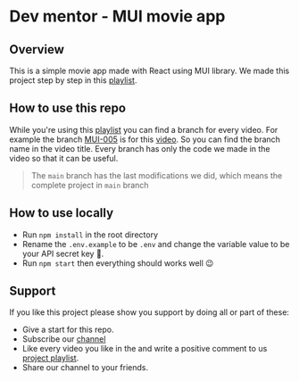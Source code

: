 # Dev mentor - MUI movie app

## Overview

This is a simple movie app made with React using MUI library. We made this project step by step in this [playlist](https://youtube.com/playlist?list=PLXf60-isebOEMKJTwH5n-9BkYjH_X1yb8).

## How to use this repo

While you're using this [playlist](https://youtube.com/playlist?list=PLXf60-isebOEMKJTwH5n-9BkYjH_X1yb8) you can find a branch for every video. For example the branch [MUI-005](https://github.com/ObadaElSharbatly/dev-mentor-mui-movie-app/tree/MUI-005) is for this [video](https://www.youtube.com/watch?v=YELg7N0iaYM&list=PLXf60-isebOEMKJTwH5n-9BkYjH_X1yb8&index=6). So you can find the branch name in the video title. Every branch has only the code we made in the video so that it can be useful.

> The `main` branch has the last modifications we did, which means the complete project in `main` branch

## How to use locally

- Run `npm install` in the root directory
- Rename the `.env.example` to be `.env` and change the variable value to be your API secret key 🔐.
- Run `npm start` then everything should works well 😉

## Support

If you like this project please show you support by doing all or part of these:

- Give a start for this repo.
- Subscribe our [channel](https://www.youtube.com/channel/UCRdunQiyRHNq4zwk73YQWaw)
- Like every video you like in the and write a positive comment to us [project playlist](https://youtube.com/playlist?list=PLXf60-isebOEMKJTwH5n-9BkYjH_X1yb8).
- Share our channel to your friends.
